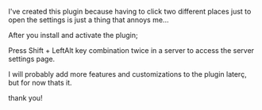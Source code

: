 I've created this plugin because having to click two different places just to open the settings is just a thing that annoys me...

After you install and activate the plugin;

Press Shift + LeftAlt key combination twice in a server to access the server settings page.

I will probably add more features and customizations to the plugin laterç, but for now thats it.

thank you!